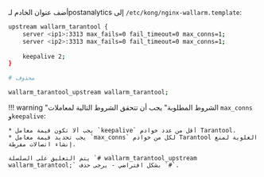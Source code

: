 أضف عنوان الخادم لـpostanalytics إلى `/etc/kong/nginx-wallarm.template`:

```bash
upstream wallarm_tarantool {
    server <ip1>:3313 max_fails=0 fail_timeout=0 max_conns=1;
    server <ip2>:3313 max_fails=0 fail_timeout=0 max_conns=1;
    
    keepalive 2;
}

# محذوف

wallarm_tarantool_upstream wallarm_tarantool;
```

!!! warning "الشروط المطلوبة"
    يجب أن تتحقق الشروط التالية لمعاملات `max_conns` و`keepalive`:
    
    * يجب ألا تكون قيمة معامل `keepalive` أقل من عدد خوادم Tarantool.
    * يجب تحديد قيمة معامل `max_conns` لكل من خوادم Tarantool العلوية لمنع إنشاء اتصالات مفرطة.

    يتم التعليق على السلسلة `# wallarm_tarantool_upstream wallarm_tarantool;` بشكل افتراضي - يرجى حذف `#`.